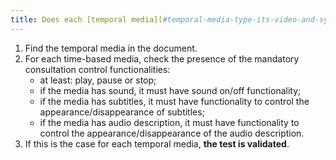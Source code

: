 ```yaml
---
title: Does each [temporal media](#temporal-media-type-its-video-and-synchronize) have, if necessary, the functionalities of [control of its consultation](#controle-de-la-consultation -of-a-temporal-media)?
---
```


1. Find the temporal media in the document.
2. For each time-based media, check the presence of the mandatory consultation control functionalities:
   - at least: play, pause or stop;
   - if the media has sound, it must have sound on/off functionality;
   - if the media has subtitles, it must have functionality to control the appearance/disappearance of subtitles;
   - if the media has audio description, it must have functionality to control the appearance/disappearance of the audio description.
3. If this is the case for each temporal media, **the test is validated**.

